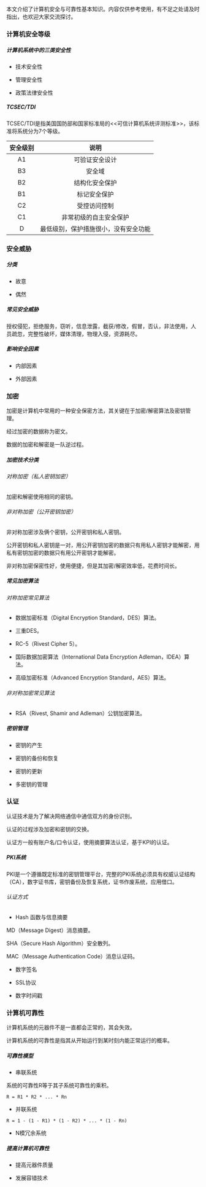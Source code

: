 本文介绍了计算机安全与可靠性基本知识。内容仅供参考使用，有不足之处请及时指出，也欢迎大家交流探讨。

### 计算机安全等级

##### 计算机系统中的三类安全性

* 技术安全性

* 管理安全性

* 政策法律安全性

##### TCSEC/TDI

TCSEC/TDI是指美国国防部和国家标准局的<<可信计算机系统评测标准>>，该标准将系统分为7个等级。

|安全级别|说明|
|:----:|:----:|
|A1|可验证安全设计|
|B3|安全域|
|B2|结构化安全保护|
|B1|标记安全保护|
|C2|受控访问控制|
|C1|非常初级的自主安全保护|
|D|最低级别，保护措施很小，没有安全功能|

### 安全威胁

##### 分类

* 故意

* 偶然

##### 常见安全威胁

授权侵犯，拒绝服务，窃听，信息泄露，截获/修改，假冒，否认，非法使用，人员疏忽，完整性破坏，媒体清理，物理入侵，资源耗尽。

##### 影响安全因素

* 内部因素

* 外部因素

### 加密

加密是计算机中常用的一种安全保密方法，其关键在于加密/解密算法及密钥管理。

经过加密的数据称为密文。

数据的加密和解密是一队逆过程。

##### 加密技术分类

######  对称加密（私人密钥加密）

加密和解密使用相同的密钥。

###### 非对称加密（公开密钥加密）

非对称加密涉及俩个密钥，公开密钥和私人密钥。

公开密钥和私人密钥是一对，用公开密钥加密的数据只有用私人密钥才能解密，用私有密钥加密的数据只有用公开密钥才能解密。

非对称加密保密性好，使用便捷，但是其加密/解密效率低，花费时间长。

##### 常见加密算法

###### 对称加密常见算法

* 数据加密标准（Digital Encryption Standard，DES）算法。

* 三重DES。

* RC-5（Rivest Cipher 5）。

* 国际数据加密算法（International Data Encryption Adleman，IDEA）算法。

* 高级加密标准（Advanced Encryption Standard，AES）算法。

###### 非对称加密常见算法

* RSA（Rivest, Shamir and Adleman）公钥加密算法。

##### 密钥管理

* 密钥的产生

* 密钥的备份和恢复

* 密钥的更新

* 多密钥的管理

### 认证

认证技术是为了解决网络通信中通信双方的身份识别。

认证的过程涉及加密和密钥的交换。

认证方一般有账户名/口令认证，使用摘要算法认证，基于KPI的认证。

##### PKI系统

PKI是一个遵循既定标准的密钥管理平台，完整的PKI系统必须具有权威认证结构（CA），数字证书库，密钥备份及恢复系统，证书作废系统，应用借口。

###### 认证方式

* Hash 函数与信息摘要

MD（Message Digest）消息摘要。

SHA（Secure Hash Algorithm）安全散列。

MAC（Message Authentication Code）消息认证码。

* 数字签名

* SSL协议

* 数字时间戳

### 计算机可靠性

计算机系统的元器件不是一直都会正常的，其会失效。

计算机系统的可靠性是指其从开始运行到某时刻内能正常运行的概率。

##### 可靠性模型

* 串联系统

系统的可靠性R等于其子系统可靠性的乘积。

```
R = R1 * R2 * ... * Rn
```

* 并联系统

```
R = 1 - (1 - R1) * (1 - R2) * ... * (1 - Rn)
```

* N模冗余系统

##### 提高计算机可靠性

* 提高元器件质量

* 发展容错技术